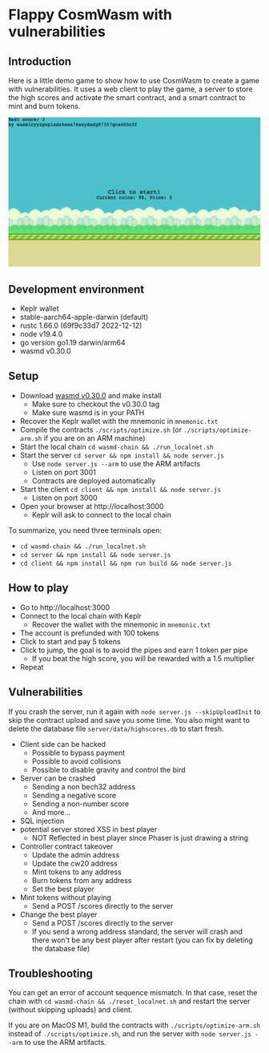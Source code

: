 # Flappy CosmWasm with vulnerabilities

## Introduction

Here is a little demo game to show how to use CosmWasm to create a game with vulnerabilities. It uses a web client to play the game, a server to store the high scores and activate the smart contract, and a smart contract to mint and burn tokens.

![Screenshot](./demo.png)

## Development environment

* Keplr wallet
* stable-aarch64-apple-darwin (default)
* rustc 1.66.0 (69f9c33d7 2022-12-12)
* node v19.4.0
* go version go1.19 darwin/arm64
* wasmd v0.30.0

## Setup

- Download [wasmd v0.30.0](https://github.com/CosmWasm/wasmd/tree/v0.30.0) and make install
  - Make sure to checkout the v0.30.0 tag
  - Make sure wasmd is in your PATH
- Recover the Keplr wallet with the mnemonic in `mnemonic.txt`
- Compile the contracts `./scripts/optimize.sh` (or `./scripts/optimize-arm.sh` if you are on an ARM machine)
- Start the local chain `cd wasmd-chain && ./run_localnet.sh`
- Start the server `cd server && npm install && node server.js`
  - Use `node server.js --arm` to use the ARM artifacts
  - Listen on port 3001
  - Contracts are deployed automatically
- Start the client `cd client && npm install && node server.js`
  - Listen on port 3000
- Open your browser at http://localhost:3000
  - Keplr will ask to connect to the local chain

To summarize, you need three terminals open:

- `cd wasmd-chain && ./run_localnet.sh`
- `cd server && npm install && node server.js`
- `cd client && npm install && npm run build && node server.js`

## How to play

- Go to http://localhost:3000
- Connect to the local chain with Keplr
  - Recover the wallet with the mnemonic in `mnemonic.txt`
- The account is prefunded with 100 tokens
- Click to start and pay 5 tokens
- Click to jump, the goal is to avoid the pipes and earn 1 token per pipe
  - If you beat the high score, you will be rewarded with a 1.5 multiplier
- Repeat

## Vulnerabilities

If you crash the server, run it again with `node server.js --skipUploadInit` to skip the contract upload and save you some time. You also might want to delete the database file `server/data/highscores.db` to start fresh.

- Client side can be hacked
  - Possible to bypass payment
  - Possible to avoid collisions
  - Possible to disable gravity and control the bird
- Server can be crashed
  - Sending a non bech32 address
  - Sending a negative score
  - Sending a non-number score
  - And more...
- SQL injection
- potential server stored XSS in best player
  - NOT Reflected in best player since Phaser is just drawing a string
- Controller contract takeover
  - Update the admin address
  - Update the cw20 address
  - Mint tokens to any address
  - Burn tokens from any address
  - Set the best player
- Mint tokens without playing
  - Send a POST /scores directly to the server
- Change the best player
  - Send a POST /scores directly to the server
  - If you send a wrong address standard, the server will crash and there won't be any best player after restart (you can fix by deleting the database file)

## Troubleshooting

You can get an error of account sequence mismatch. In that case, reset the chain with `cd wasmd-chain && ./reset_localnet.sh` and restart the server (without skipping uploads) and client.

If you are on MacOS M1, build the contracts with `./scripts/optimize-arm.sh` instead of `./scripts/optimize.sh`, and run the server with `node server.js --arm` to use the ARM artifacts.
